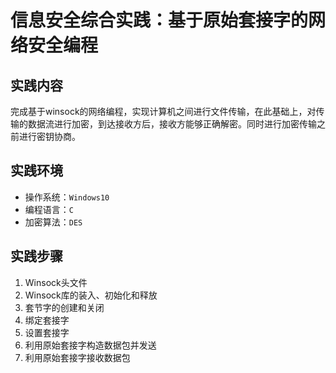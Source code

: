 # 信息安全综合实践：基于原始套接字的网络安全编程

## 实践内容
完成基于winsock的网络编程，实现计算机之间进行文件传输，在此基础上，对传输的数据流进行加密，到达接收方后，接收方能够正确解密。同时进行加密传输之前进行密钥协商。

## 实践环境
* 操作系统：`Windows10`
* 编程语言：`C`
* 加密算法：`DES`

## 实践步骤
1. Winsock头文件
2. Winsock库的装入、初始化和释放
3. 套节字的创建和关闭
4. 绑定套接字
5. 设置套接字
6. 利用原始套接字构造数据包并发送
7. 利用原始套接字接收数据包
